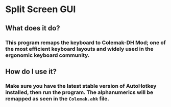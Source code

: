 # Split Screen GUI

## What does it do?

### This program remaps the keyboard to Colemak-DH Mod; one of the most efficient keyboard layouts and widely used in the ergonomic keyboard community.

## How do I use it?

### Make sure you have the latest stable version of AutoHotkey installed, then run the program. The alphanumerics will be remapped as seen in the `Colemak.ahk` file.
